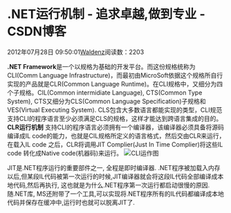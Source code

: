 
# .NET运行机制 - 追求卓越,做到专业 - CSDN博客


2012年07月28日 09:50:01[Waldenz](https://me.csdn.net/enter89)阅读数：2203


**.NET Framework**是一个以规格为基础的开发平台。而这份规格统称为CLI(Comm Language Infrastructure)，而最初由MicroSoft依据这个规格所自行实现的产品就是CLR(Common Language Runtime)。在CLI规格中，又细分为四个子规格。CIL(Common intermidiate Language), CTS(Common Type System),
 CTS又细分为CLS(Common Language Specification)子规格和VES(Virtual Executing System). CLS包含大多数语言都能实现的类型，CLI规范支持CLI的程序语言至少必须满足CLS的规格，这样才能达到跨语言集成的目的。
**CLR运行机制**
支持CLI的程序语言必须拥有一个编译器，该编译器必须具备将源码编译成IL code的能力，也就是CIL规格所定义的语言格式，然后交由CLR来运行，在载入IL code 之后，CLR将调用JIT Complier(Just In Time Complier)将这些IL code 转化成Native code(机器码)来运行。
![CLI运作图](https://img-my.csdn.net/uploads/201207/28/1343439661_4987.png)

JIT是.NET程序运行的重要部件之一, 全程是即时编译器. .NET程序被加载入内存以后,但某段IL代码被第一次运行的时候,JIT编译器就会将这段IL代码全部编译成本地代码,然后再执行, 这也就是为什么.NET程序第一次运行都启动很慢的原因. 随.NET库, MS还附带了一个工具,可以实现将.NET程序所有的IL代码都编译成本地代码并保存在缓冲中,运行时也就可以脱离JIT了.

